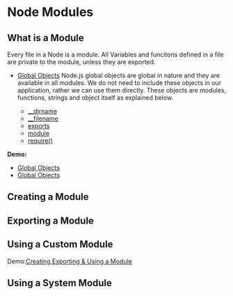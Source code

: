# Node Modules

## What is a Module
Every file in a Node is a module. All Variables and funcitons defined in a file are private to the module, unless they are exported. 

* [Global Objects](https://nodejs.org/api/globals.html#globals_global)
  Node.js global objects are global in nature and they are available in all modules. We do not need to include these objects in our application, rather we can use them directly. These objects are modules, functions, strings and object itself as explained below.

    * [__dirname](https://nodejs.org/api/modules.html#modules_dirname)
    * [__filename](https://nodejs.org/api/modules.html#modules_filename)
    * [exports](https://nodejs.org/api/modules.html#modules_exports)
    * [module](https://nodejs.org/api/modules.html#modules_module)
    * [require()](https://nodejs.org/api/modules.html#modules_require)


**Demo:** 
* [Global Objects](https://github.com/icosta-cci/nodejs/tree/master/2_NodeModules/1_GlobalObjects.js) 
* [Global Objects](https://github.com/icosta-cci/nodejs/tree/master/2_NodeModules/2_GlobalObjects.js)
  
## Creating a Module
  
## Exporting a Module
  
## Using a Custom Module
Demo:[Creating,Exporting & Using a Module](https://github.com/icosta-cci/nodejs/tree/master/2_NodeModules/modules/app.js)

## Using a  System Module